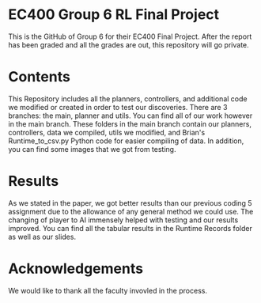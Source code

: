 # EC400 Group 6 RL Final Project

This is the GitHub of Group 6 for their EC400 Final Project. After the report has been graded and all the grades are out, this repository will go private.

# Contents

This Repository includes all the planners, controllers, and additional code we modified or created in order to test our discoveries. There are 3 branches: the main, planner and utils. You can find all of our work however in the main branch. These folders in the main branch contain our planners, controllers, data we compiled, utils we modified, and Brian's Runtime_to_csv.py Python code for easier compiling of data. In addition, you can find some images that we got from testing.

# Results

As we stated in the paper, we got better results than our previous coding 5 assignment due to the allowance of any general method we could use. The changing of player to AI immensely helped with testing and our results improved. You can find all the tabular results in the Runtime Records folder as well as our slides.

# Acknowledgements
We would like to thank all the faculty invovled in the process.
